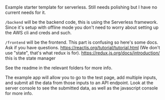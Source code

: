 Example starter template for serverless. Still needs polishing but I have no current needs for it.

`/backend` will be the backend code, this is using the Serverless framework.  Since it's setup with offline mode you don't need to worry about setting up the AWS cli and creds and such.

`/frontend` will be the frontend.  This part is confusing so here's some docs.  Ask if you have questions.
  https://reactjs.org/tutorial/tutorial.html (We don't use "state", that's what redux is for).
  https://redux.js.org/docs/introduction/ this is the state manager

See the readme in the relevant folders for more info.

The example app will allow you to go to the test page, add multiple inputs, and submit all the data from those inputs to an API endpoint.  Look at the server console to see the submitted data, as well as the javascript console for more info.
